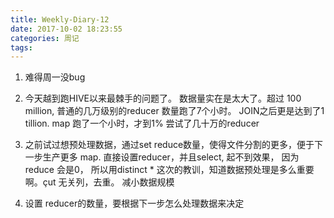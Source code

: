 ```yaml
---
title: Weekly-Diary-12
date: 2017-10-02 18:23:55
categories: 周记
tags:
---
```


1. 难得周一没bug

2. 今天越到跑HIVE以来最棘手的问题了。 数据量实在是太大了。超过 100 million, 普通的几万级别的reducer 数量跑了7个小时。
JOIN之后更是达到了1 tillion. map 跑了一个小时，才到1%
尝试了几十万的reducer

3. 之前试过想预处理数据，通过set reduce数量，使得文件分割的更多，便于下一步生产更多 map. 直接设置reducer，并且select, 起不到效果， 因为 reduce 会是0， 所以用distinct *
这次的教训，知道数据预处理是多么重要啊。çut 无关列，去重。 减小数据规模

4. 设置 reducer的数量，要根据下一步怎么处理数据来决定
